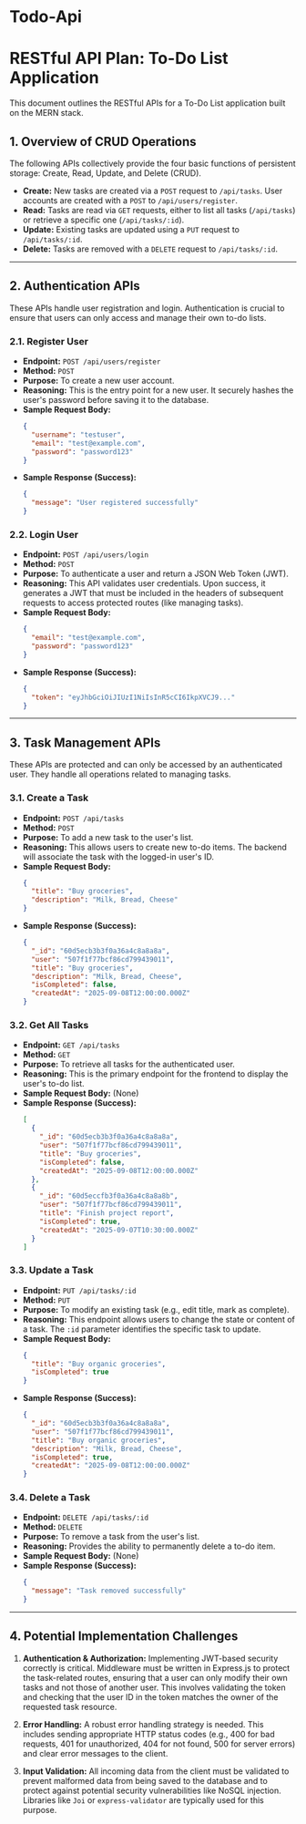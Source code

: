 # Todo-Api


# RESTful API Plan: To-Do List Application


This document outlines the RESTful APIs for a To-Do List application built on the MERN stack.


## 1. Overview of CRUD Operations


The following APIs collectively provide the four basic functions of persistent storage: Create, Read, Update, and Delete (CRUD).


*   **Create:** New tasks are created via a `POST` request to `/api/tasks`. User accounts are created with a `POST` to `/api/users/register`.
*   **Read:** Tasks are read via `GET` requests, either to list all tasks (`/api/tasks`) or retrieve a specific one (`/api/tasks/:id`).
*   **Update:** Existing tasks are updated using a `PUT` request to `/api/tasks/:id`.
*   **Delete:** Tasks are removed with a `DELETE` request to `/api/tasks/:id`.


---


## 2. Authentication APIs


These APIs handle user registration and login. Authentication is crucial to ensure that users can only access and manage their own to-do lists.


### **2.1. Register User**
*   **Endpoint:** `POST /api/users/register`
*   **Method:** `POST`
*   **Purpose:** To create a new user account.
*   **Reasoning:** This is the entry point for a new user. It securely hashes the user's password before saving it to the database.
*   **Sample Request Body:**
    ```json
    {
      "username": "testuser",
      "email": "test@example.com",
      "password": "password123"
    }
    ```
*   **Sample Response (Success):**
    ```json
    {
      "message": "User registered successfully"
    }
    ```


### **2.2. Login User**
*   **Endpoint:** `POST /api/users/login`
*   **Method:** `POST`
*   **Purpose:** To authenticate a user and return a JSON Web Token (JWT).
*   **Reasoning:** This API validates user credentials. Upon success, it generates a JWT that must be included in the headers of subsequent requests to access protected routes (like managing tasks).
*   **Sample Request Body:**
    ```json
    {
      "email": "test@example.com",
      "password": "password123"
    }
    ```
*   **Sample Response (Success):**
    ```json
    {
      "token": "eyJhbGciOiJIUzI1NiIsInR5cCI6IkpXVCJ9..."
    }
    ```


---


## 3. Task Management APIs


These APIs are protected and can only be accessed by an authenticated user. They handle all operations related to managing tasks.


### **3.1. Create a Task**
*   **Endpoint:** `POST /api/tasks`
*   **Method:** `POST`
*   **Purpose:** To add a new task to the user's list.
*   **Reasoning:** This allows users to create new to-do items. The backend will associate the task with the logged-in user's ID.
*   **Sample Request Body:**
    ```json
    {
      "title": "Buy groceries",
      "description": "Milk, Bread, Cheese"
    }
    ```
*   **Sample Response (Success):**
    ```json
    {
      "_id": "60d5ecb3b3f0a36a4c8a8a8a",
      "user": "507f1f77bcf86cd799439011",
      "title": "Buy groceries",
      "description": "Milk, Bread, Cheese",
      "isCompleted": false,
      "createdAt": "2025-09-08T12:00:00.000Z"
    }
    ```


### **3.2. Get All Tasks**
*   **Endpoint:** `GET /api/tasks`
*   **Method:** `GET`
*   **Purpose:** To retrieve all tasks for the authenticated user.
*   **Reasoning:** This is the primary endpoint for the frontend to display the user's to-do list.
*   **Sample Request Body:** (None)
*   **Sample Response (Success):**
    ```json
    [
      {
        "_id": "60d5ecb3b3f0a36a4c8a8a8a",
        "user": "507f1f77bcf86cd799439011",
        "title": "Buy groceries",
        "isCompleted": false,
        "createdAt": "2025-09-08T12:00:00.000Z"
      },
      {
        "_id": "60d5eccfb3f0a36a4c8a8a8b",
        "user": "507f1f77bcf86cd799439011",
        "title": "Finish project report",
        "isCompleted": true,
        "createdAt": "2025-09-07T10:30:00.000Z"
      }
    ]
    ```


### **3.3. Update a Task**
*   **Endpoint:** `PUT /api/tasks/:id`
*   **Method:** `PUT`
*   **Purpose:** To modify an existing task (e.g., edit title, mark as complete).
*   **Reasoning:** This endpoint allows users to change the state or content of a task. The `:id` parameter identifies the specific task to update.
*   **Sample Request Body:**
    ```json
    {
      "title": "Buy organic groceries",
      "isCompleted": true
    }
    ```
*   **Sample Response (Success):**
    ```json
    {
      "_id": "60d5ecb3b3f0a36a4c8a8a8a",
      "user": "507f1f77bcf86cd799439011",
      "title": "Buy organic groceries",
      "description": "Milk, Bread, Cheese",
      "isCompleted": true,
      "createdAt": "2025-09-08T12:00:00.000Z"
    }
    ```


### **3.4. Delete a Task**
*   **Endpoint:** `DELETE /api/tasks/:id`
*   **Method:** `DELETE`
*   **Purpose:** To remove a task from the user's list.
*   **Reasoning:** Provides the ability to permanently delete a to-do item.
*   **Sample Request Body:** (None)
*   **Sample Response (Success):**
    ```json
    {
      "message": "Task removed successfully"
    }
    ```


---


## 4. Potential Implementation Challenges


1.  **Authentication & Authorization:** Implementing JWT-based security correctly is critical. Middleware must be written in Express.js to protect the task-related routes, ensuring that a user can only modify their own tasks and not those of another user. This involves validating the token and checking that the user ID in the token matches the owner of the requested task resource.


2.  **Error Handling:** A robust error handling strategy is needed. This includes sending appropriate HTTP status codes (e.g., 400 for bad requests, 401 for unauthorized, 404 for not found, 500 for server errors) and clear error messages to the client.


3.  **Input Validation:** All incoming data from the client must be validated to prevent malformed data from being saved to the database and to protect against potential security vulnerabilities like NoSQL injection. Libraries like `Joi` or `express-validator` are typically used for this purpose.



